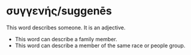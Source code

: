 # συγγενής/suggenēs
This word describes someone. It is an adjective.

* This word can describe a family member.
* This word can describe a member of the same race or people group.
